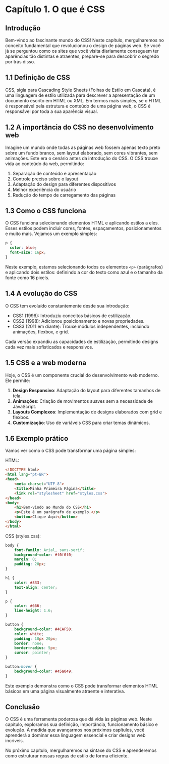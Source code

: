# Capítulo 1. O que é CSS

## Introdução

Bem-vindo ao fascinante mundo do CSS! Neste capítulo, mergulharemos no conceito fundamental que revolucionou o design de páginas web. Se você já se perguntou como os sites que você visita diariamente conseguem ter aparências tão distintas e atraentes, prepare-se para descobrir o segredo por trás disso.

## 1.1 Definição de CSS

CSS, sigla para Cascading Style Sheets (Folhas de Estilo em Cascata), é uma linguagem de estilo utilizada para descrever a apresentação de um documento escrito em HTML ou XML. Em termos mais simples, se o HTML é responsável pela estrutura e conteúdo de uma página web, o CSS é responsável por toda a sua aparência visual.

## 1.2 A importância do CSS no desenvolvimento web

Imagine um mundo onde todas as páginas web fossem apenas texto preto sobre um fundo branco, sem layout elaborado, sem cores vibrantes, sem animações. Este era o cenário antes da introdução do CSS. O CSS trouxe vida ao conteúdo da web, permitindo:

1. Separação de conteúdo e apresentação
2. Controle preciso sobre o layout
3. Adaptação do design para diferentes dispositivos
4. Melhor experiência do usuário
5. Redução do tempo de carregamento das páginas

## 1.3 Como o CSS funciona

O CSS funciona selecionando elementos HTML e aplicando estilos a eles. Esses estilos podem incluir cores, fontes, espaçamentos, posicionamentos e muito mais. Vejamos um exemplo simples:

```css
p {
  color: blue;
  font-size: 16px;
}
```

Neste exemplo, estamos selecionando todos os elementos `<p>` (parágrafos) e aplicando dois estilos: definindo a cor do texto como azul e o tamanho da fonte como 16 pixels.

## 1.4 A evolução do CSS

O CSS tem evoluído constantemente desde sua introdução:

- CSS1 (1996): Introduziu conceitos básicos de estilização.
- CSS2 (1998): Adicionou posicionamento e novas propriedades.
- CSS3 (2011 em diante): Trouxe módulos independentes, incluindo animações, flexbox, e grid.

Cada versão expandiu as capacidades de estilização, permitindo designs cada vez mais sofisticados e responsivos.

## 1.5 CSS e a web moderna

Hoje, o CSS é um componente crucial do desenvolvimento web moderno. Ele permite:

1. **Design Responsivo**: Adaptação do layout para diferentes tamanhos de tela.
2. **Animações**: Criação de movimentos suaves sem a necessidade de JavaScript.
3. **Layouts Complexos**: Implementação de designs elaborados com grid e flexbox.
4. **Customização**: Uso de variáveis CSS para criar temas dinâmicos.

## 1.6 Exemplo prático

Vamos ver como o CSS pode transformar uma página simples:

HTML:
```html
<!DOCTYPE html>
<html lang="pt-BR">
<head>
    <meta charset="UTF-8">
    <title>Minha Primeira Página</title>
    <link rel="stylesheet" href="styles.css">
</head>
<body>
    <h1>Bem-vindo ao Mundo do CSS</h1>
    <p>Este é um parágrafo de exemplo.</p>
    <button>Clique Aqui</button>
</body>
</html>
```

CSS (styles.css):
```css
body {
    font-family: Arial, sans-serif;
    background-color: #f0f0f0;
    margin: 0;
    padding: 20px;
}

h1 {
    color: #333;
    text-align: center;
}

p {
    color: #666;
    line-height: 1.6;
}

button {
    background-color: #4CAF50;
    color: white;
    padding: 10px 20px;
    border: none;
    border-radius: 5px;
    cursor: pointer;
}

button:hover {
    background-color: #45a049;
}
```

Este exemplo demonstra como o CSS pode transformar elementos HTML básicos em uma página visualmente atraente e interativa.

## Conclusão

O CSS é uma ferramenta poderosa que dá vida às páginas web. Neste capítulo, exploramos sua definição, importância, funcionamento básico e evolução. À medida que avançarmos nos próximos capítulos, você aprenderá a dominar essa linguagem essencial e criar designs web incríveis.

No próximo capítulo, mergulharemos na sintaxe do CSS e aprenderemos como estruturar nossas regras de estilo de forma eficiente.
